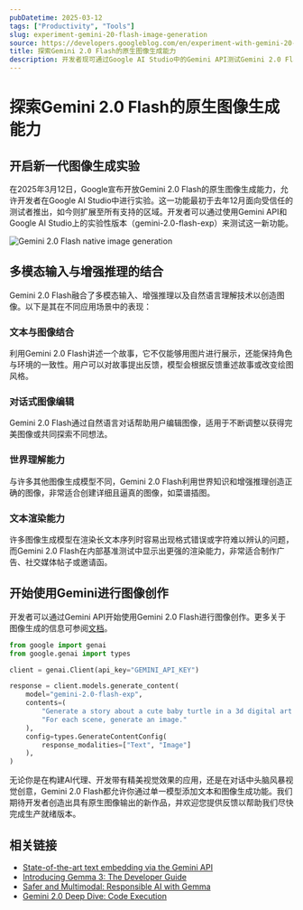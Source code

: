 ```yaml
---
pubDatetime: 2025-03-12
tags: ["Productivity", "Tools"]
slug: experiment-gemini-20-flash-image-generation
source: https://developers.googleblog.com/en/experiment-with-gemini-20-flash-native-image-generation/?linkId=13408348
title: 探索Gemini 2.0 Flash的原生图像生成能力
description: 开发者现可通过Google AI Studio中的Gemini API测试Gemini 2.0 Flash的实验性图像输出功能。
---
```


# 探索Gemini 2.0 Flash的原生图像生成能力

## 开启新一代图像生成实验

在2025年3月12日，Google宣布开放Gemini 2.0 Flash的原生图像生成能力，允许开发者在Google AI Studio中进行实验。这一功能最初于去年12月面向受信任的测试者推出，如今则扩展至所有支持的区域。开发者可以通过使用Gemini API和Google AI Studio上的实验性版本（gemini-2.0-flash-exp）来测试这一新功能。

![Gemini 2.0 Flash native image generation](https://storage.googleapis.com/gweb-developer-goog-blog-assets/images/gemini-image-generation.original.png)

## 多模态输入与增强推理的结合

Gemini 2.0 Flash融合了多模态输入、增强推理以及自然语言理解技术以创造图像。以下是其在不同应用场景中的表现：

### 文本与图像结合

利用Gemini 2.0 Flash讲述一个故事，它不仅能够用图片进行展示，还能保持角色与环境的一致性。用户可以对故事提出反馈，模型会根据反馈重述故事或改变绘图风格。

### 对话式图像编辑

Gemini 2.0 Flash通过自然语言对话帮助用户编辑图像，适用于不断调整以获得完美图像或共同探索不同想法。

### 世界理解能力

与许多其他图像生成模型不同，Gemini 2.0 Flash利用世界知识和增强推理创造正确的图像，非常适合创建详细且逼真的图像，如菜谱插图。

### 文本渲染能力

许多图像生成模型在渲染长文本序列时容易出现格式错误或字符难以辨认的问题，而Gemini 2.0 Flash在内部基准测试中显示出更强的渲染能力，非常适合制作广告、社交媒体帖子或邀请函。

## 开始使用Gemini进行图像创作

开发者可以通过Gemini API开始使用Gemini 2.0 Flash进行图像创作。更多关于图像生成的信息可参阅[文档](https://ai.google.dev/gemini-api/docs/image-generation)。

```python
from google import genai
from google.genai import types

client = genai.Client(api_key="GEMINI_API_KEY")

response = client.models.generate_content(
    model="gemini-2.0-flash-exp",
    contents=(
        "Generate a story about a cute baby turtle in a 3d digital art style. "
        "For each scene, generate an image."
    ),
    config=types.GenerateContentConfig(
        response_modalities=["Text", "Image"]
    ),
)
```

无论你是在构建AI代理、开发带有精美视觉效果的应用，还是在对话中头脑风暴视觉创意，Gemini 2.0 Flash都允许你通过单一模型添加文本和图像生成功能。我们期待开发者创造出具有原生图像输出的新作品，并欢迎您提供反馈以帮助我们尽快完成生产就绪版本。

## 相关链接

- [State-of-the-art text embedding via the Gemini API](https://developers.googleblog.com/en/gemini-embedding-text-model-now-available-gemini-api/)
- [Introducing Gemma 3: The Developer Guide](https://developers.googleblog.com/en/introducing-gemma3/)
- [Safer and Multimodal: Responsible AI with Gemma](https://developers.googleblog.com/en/safer-and-multimodal-responsible-ai-with-gemma/)
- [Gemini 2.0 Deep Dive: Code Execution](https://developers.googleblog.com/en/gemini-20-deep-dive-code-execution/)
